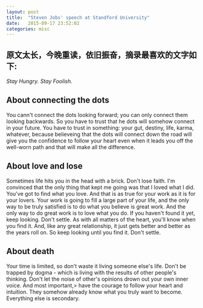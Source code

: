 ```yaml
---
layout: post
title:  "Steven Jobs' speech at Standford University"
date:   2015-09-17 23:52:02
categories: misc
---
```

原文太长，今晚重读，依旧振奋，摘录最喜欢的文字如下:
-----------
*Stay Hungry. Stay Foolish.*

## About connecting the dots
You cann't connect the dots looking forward; you can only connect them looking backwards. So you have to trust that he dots will somehow connect in your future. You have to trust in something: your gut, destiny, life, karma, whatever, because believeing that the dots will connect down the road will give you the confidence to follow your heart even when it leads you off the well-worn path and that will make all the difference.

## About love and lose
Sometimes life hits you in the head with a brick. Don't lose faith. I'm convinced that the only thing that kept me going was that I loved what I did. You've got to find what you love. And that is as true for your work as it is for your lovers. Your work is going to fill a large part of your life, and the only way to be truly satisfied is to do what you believe is great work. And the only way to do great work is to love what you do. If you haven't found it yet, keep looking. Don't settle. As with all matters of the heart, you'll know when you find it. And, like any great relationship, it just gets better and better as the years roll on. So keep looking until you find it. Don't settle.

## About death
Your time is limited, so don't waste it living someone else's life. Don't be trapped by dogma - which is living with the results of other people's thinking. Don't let the noise of other's opinions drown out your own inner voice. And most important,> have the courage to follow your heart and intuition. They somehow already know what you truly want to become. Everything else is secondary.
